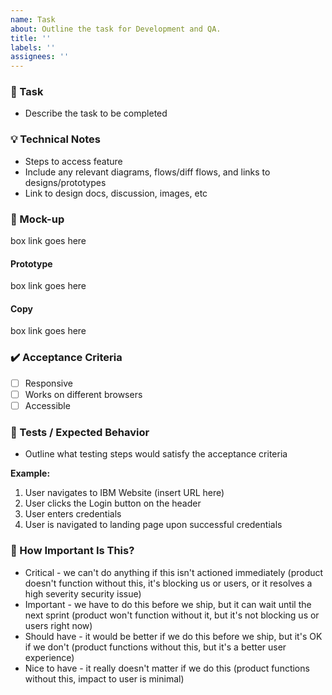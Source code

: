 ```yaml
---
name: Task
about: Outline the task for Development and QA.
title: ''
labels: ''
assignees: ''
---
```


### :brain: Task

- Describe the task to be completed

### 💡 Technical Notes

- Steps to access feature
- Include any relevant diagrams, flows/diff flows, and links to designs/prototypes
- Link to design docs, discussion, images, etc

### :art: Mock-up

box link goes here

#### Prototype

box link goes here

#### Copy

box link goes here

### ✔️ Acceptance Criteria

- [ ] Responsive
- [ ] Works on different browsers
- [ ] Accessible

### :vertical_traffic_light: Tests / Expected Behavior

- Outline what testing steps would satisfy the acceptance criteria

**Example:**

1. User navigates to IBM Website (insert URL here)
2. User clicks the Login button on the header
3. User enters credentials
4. User is navigated to landing page upon successful credentials

### 🧐 How Important Is This?

- Critical - we can't do anything if this isn't actioned immediately (product doesn't function without this, it's blocking us or users, or it resolves a high severity security issue)
- Important - we have to do this before we ship, but it can wait until the next sprint (product won't function without it, but it's not blocking us or users right now)
- Should have - it would be better if we do this before we ship, but it's OK if we don't (product functions without this, but it's a better user experience)
- Nice to have - it really doesn't matter if we do this (product functions without this, impact to user is minimal)
